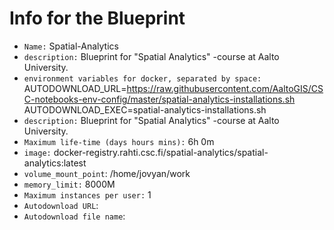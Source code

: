 # Info for the Blueprint 

- `Name:` Spatial-Analytics
- `description:` Blueprint for "Spatial Analytics" -course at Aalto University.
- `environment variables for docker, separated by space:` AUTODOWNLOAD_URL=https://raw.githubusercontent.com/AaltoGIS/CSC-notebooks-env-config/master/spatial-analytics-installations.sh AUTODOWNLOAD_EXEC=spatial-analytics-installations.sh
- `description:` Blueprint for "Spatial Analytics" -course at Aalto University.
- `Maximum life-time (days hours mins):` 6h 0m
- `image:` docker-registry.rahti.csc.fi/spatial-analytics/spatial-analytics:latest
- `volume_mount_point`: /home/jovyan/work
- `memory_limit:` 8000M
- `Maximum instances per user:` 1
- `Autodownload URL`: <empty>
- `Autodownload file name`: <empty>